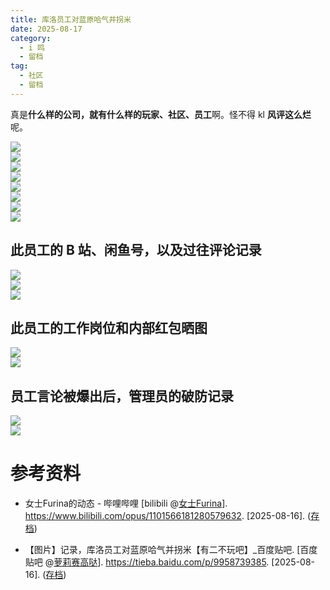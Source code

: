 ```yaml
---
title: 库洛员工对蓝原哈气并拐米
date: 2025-08-17
category:
  - i 鸣
  - 留档
tag:
  - 社区
  - 留档
---
```


真是**什么样的公司，就有什么样的玩家、社区、员工**啊。怪不得 kl **风评这么烂**呢。

![](https://raw.githubusercontent.com/bxx-114514/iming-blog/refs/heads/main/images/20250816/01.jpg)  
![](https://raw.githubusercontent.com/bxx-114514/iming-blog/refs/heads/main/images/20250816/02.jpg)  
![](https://raw.githubusercontent.com/bxx-114514/iming-blog/refs/heads/main/images/20250816/03.jpg)  
![](https://raw.githubusercontent.com/bxx-114514/iming-blog/refs/heads/main/images/20250816/04.jpg)  
![](https://raw.githubusercontent.com/bxx-114514/iming-blog/refs/heads/main/images/20250816/05.jpg)  
![](https://raw.githubusercontent.com/bxx-114514/iming-blog/refs/heads/main/images/20250816/06.jpg)  
![](https://raw.githubusercontent.com/bxx-114514/iming-blog/refs/heads/main/images/20250816/07.jpg)  
![](https://raw.githubusercontent.com/bxx-114514/iming-blog/refs/heads/main/images/20250816/08.jpg)  

## 此员工的 B 站、闲鱼号，以及过往评论记录

![](https://raw.githubusercontent.com/bxx-114514/iming-blog/refs/heads/main/images/20250816/09.jpg)  
![](https://raw.githubusercontent.com/bxx-114514/iming-blog/refs/heads/main/images/20250816/12.jpg)  
![](https://raw.githubusercontent.com/bxx-114514/iming-blog/refs/heads/main/images/20250816/13.jpg)  

## 此员工的工作岗位和内部红包晒图

![](https://raw.githubusercontent.com/bxx-114514/iming-blog/refs/heads/main/images/20250816/10.jpg)  
![](https://raw.githubusercontent.com/bxx-114514/iming-blog/refs/heads/main/images/20250816/11.jpg)  

## 员工言论被爆出后，管理员的破防记录

![](https://raw.githubusercontent.com/bxx-114514/iming-blog/refs/heads/main/images/20250816/14.jpg)  
![](https://raw.githubusercontent.com/bxx-114514/iming-blog/refs/heads/main/images/20250816/15.jpg)  

# 参考资料

- 女士Furina的动态 - 哔哩哔哩 [bilibili @[女士Furina](https://space.bilibili.com/3546713614714972)]. https://www.bilibili.com/opus/1101566181280579632. [2025-08-16]. ([存档](https://web.archive.org/web/20250816185000/https://www.bilibili.com/opus/1101566181280579632))

- 【图片】记录，库洛员工对蓝原哈气并拐米【有二不玩吧】_百度贴吧. [百度贴吧 @[萝莉赛高哒](https://tieba.baidu.com/home/main?id=tb.1.ef331e79.5OkJTEXhg62jSVyqwALsZg)]. https://tieba.baidu.com/p/9958739385. [2025-08-16]. ([存档](https://web.archive.org/web/20250816190403/https://tieba.baidu.com/p/9958739385))
